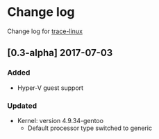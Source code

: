 # Change log
Change log for [trace-linux](https://github.com/dogoncouch/trace-linux)

## [0.3-alpha] 2017-07-03
### Added
- Hyper-V guest support

### Updated
- Kernel: version 4.9.34-gentoo
    - Default processor type switched to generic

